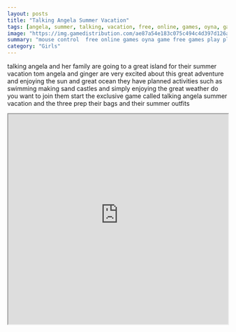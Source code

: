 ```yaml
---
layout: posts
title: "Talking Angela Summer Vacation"
tags: [angela, summer, talking, vacation, free, online, games, oyna, game, free, games, play, play, games]
image: "https://img.gamedistribution.com/ae87a54e183c075c494c4d397d126a66.jpg"
summary: "mouse control  free online games oyna game free games play play games"
category: "Girls"
---
```


talking angela and her family are going to a great island for their summer vacation tom angela and ginger are very excited about this great adventure and enjoying the sun and great ocean they have planned activities such as swimming making sand castles and simply enjoying the great weather do you want to join them start the exclusive game called talking angela summer vacation and the three prep their bags and their summer outfits

<iframe width="100%" height="480px;" src="https://flash.gamedistribution.com?game=ae87a54e183c075c494c4d397d126a66"></iframe>